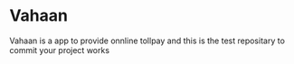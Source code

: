 # Vahaan
Vahaan is a app to provide onnline tollpay and this is the test repositary to commit your project works 
